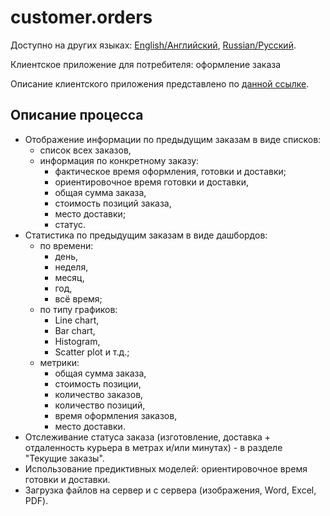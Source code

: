 # customer.orders

Доступно на других языках: [English/Английский](customer.orders.md), [Russian/Русский](customer.orders.ru.md). 

Клиентское приложение для потребителя: оформление заказа 

Описание клиентского приложения представлено по [данной ссылке](../customerclient.ru.md).

## Описание процесса

- Отображение информации по предыдущим заказам в виде списков: 
    - список всех заказов, 
    - информация по конкретному заказу: 
        - фактическое время оформления, готовки и доставки; 
        - ориентировочное время готовки и доставки, 
        - общая сумма заказа, 
        - стоимость позиций заказа, 
        - место доставки; 
        - статус.
- Статистика по предыдущим заказам в виде дашбордов: 
    - по времени: 
        - день, 
        - неделя,
        - месяц,
        - год,
        - всё время; 
    - по типу графиков:
        - Line chart,
        - Bar chart,
        - Histogram,
        - Scatter plot и т.д.; 
    - метрики:
        - общая сумма заказа,
        - стоимость позиции,
        - количество заказов,
        - количество позиций,
        - время оформления заказов,
        - место доставки.
- Отслеживание статуса заказа (изготовление, доставка + отдаленность курьера в метрах и/или минутах) - в разделе "Текущие заказы".
- Использование предиктивных моделей: ориентировочное время готовки и доставки.
- Загрузка файлов на сервер и с сервера (изображения, Word, Excel, PDF).
